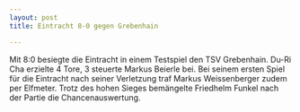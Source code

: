 ```yaml
---
layout: post
title: Eintracht 8-0 gegen Grebenhain

---
```


Mit 8:0 besiegte die Eintracht in einem Testspiel den TSV Grebenhain. Du-Ri Cha erzielte 4 Tore, 3 steuerte Markus Beierle bei. Bei seinem ersten Spiel für die Eintracht nach seiner Verletzung traf Markus Weissenberger zudem per Elfmeter. Trotz des hohen Sieges bemängelte Friedhelm Funkel nach der Partie die Chancenauswertung.


